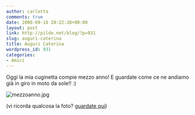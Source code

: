 ```yaml
---
author: carlotta
comments: true
date: 2008-09-16 20:22:28+00:00
layout: post
link: http://pilde.net/blog/?p=931
slug: auguri-caterina
title: Auguri Caterina
wordpress_id: 931
categories:
- Amici
---
```


Oggi la mia cuginetta compie mezzo anno! E guardate come ce ne andiamo già in giro in moto da sole!! :)

![mezzoanno.jpg](http://pilde.net/blog/wp-content/uploads/2008/09/mezzoanno.jpg)

(vi ricorda qualcosa la foto? [guardate qui](http://pilde.net/blog/?p=217))
